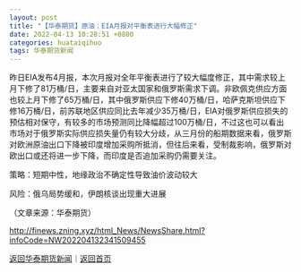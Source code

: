 ```yaml
---
layout: post
title: "【华泰期货】原油：EIA月报对平衡表进行大幅修正"
date: 2022-04-13 10:28:51 +0800
categories: huataiqihuo
tags: 华泰期货新闻
---
```

<p>昨日EIA发布4月报，本次月报对全年平衡表进行了较大幅度修正，其中需求较上月下修了81万桶/日，主要来自对亚太国家和俄罗斯需求下调。非欧佩克供应方面也较上月下修了65万桶/日，其中俄罗斯供应下修40万桶/日，哈萨克斯坦供应下修16万桶/日，前苏联地区供应同比去年减少35万桶/日，EIA对俄罗斯供应损失的预估相对保守，有较多的市场预测同比降幅超过100万桶/日，不过这也可以看出市场对于俄罗斯实际供应损失量仍有较大分歧，从三月份的船期数据来看，俄罗斯对欧洲原油出口下降被印度增加采购所抵消，但往后来看，受制裁影响，俄罗斯对欧出口或还将进一步下降，而印度是否追加采购仍需要关注。</p>
 <p>策略：短期中性，地缘政治不确定性导致油价波动较大</p>
 <p>风险：俄乌局势缓和，伊朗核谈出现重大进展</p><p class="em_media">（文章来源：华泰期货）</p>

<http://finews.zning.xyz/html_News/NewsShare.html?infoCode=NW202204132341509455>

[返回华泰期货新闻](//finews.withounder.com/category/huataiqihuo.html)｜[返回首页](//finews.withounder.com/)